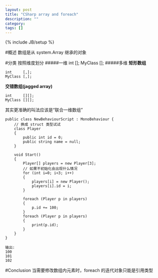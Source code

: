 ```yaml
---
layout: post
title: "CSharp array and foreach"
description: ""
category: 
tags: []
---
```

{% include JB/setup %}

#概述
数组是从 system.Array 继承的对象

#分类
按照维度划分
#####一维
	int     [];
	MyClass [];
#####多维
**矩形数组**

	int     [,];
	MyClass [,];
**交错数组(jagged array)**

	int     [][];
	MyClass [][];

其实更准确的叫法应该是“联合一维数组”


	public class NewBehaviourScript : MonoBehaviour {
		// 换成 struct 类型试试
		class Player
		{
			public int id = 0;
			public string name = null;
		}
		
		void Start()
		{
			Player[] players = new Player[3];
			// 如果不初始化会出现什么情况
			for (int i=0; i<3; i++)
			{
				players[i] = new Player();
				players[i].id = i;
			}
			
			foreach (Player p in players)
			{
				p.id += 100;
			}
			foreach (Player p in players)
			{
				print(p.id);
			}
		}
	}
	
	输出:
	100
	101
	102
	

#Conclusion
当需要修改数组内元素时，foreach 的迭代对象只能是引用类型